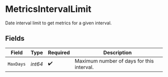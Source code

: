 # MetricsIntervalLimit

Date interval limit to get metrics for a given interval.


## Fields

| Field                                     | Type                                      | Required                                  | Description                               |
| ----------------------------------------- | ----------------------------------------- | ----------------------------------------- | ----------------------------------------- |
| `MaxDays`                                 | *int64*                                   | :heavy_check_mark:                        | Maximum number of days for this interval. |